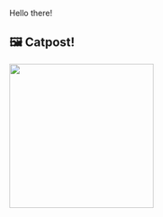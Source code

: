 Hello there!



## 🖼️ Catpost!

<sub>
    <img src="https://cdn2.thecatapi.com/images/bfl.jpg" height="256">
</sub>

